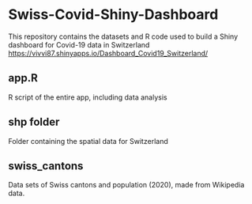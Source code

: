 # Swiss-Covid-Shiny-Dashboard
This repository contains the datasets and R code used to build a Shiny dashboard for Covid-19 data in Switzerland https://vivvi87.shinyapps.io/Dashboard_Covid19_Switzerland/
## app.R
R script of the entire app, including data analysis
## shp folder
Folder containing the spatial data for Switzerland
## swiss_cantons
Data sets of Swiss cantons and population (2020), made from Wikipedia data.
